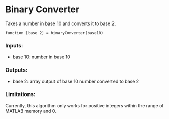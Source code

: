# Binary Converter
Takes a number in base 10 and converts it to base 2.

`function [base 2] = binaryConverter(base10)`

### Inputs:
- base 10: number in base 10

### Outputs:
- base 2: array output of base 10 number converted to base 2

### Limitations:

Currently, this algorithm only works for positive integers within the range of MATLAB memory and 0. 
